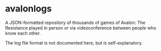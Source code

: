 # avalonlogs

A JSON-formatted repository of thousands of games of Avalon: The Resistance
played in person or via videoconference between people who know each other.

The log file format is not documented here, but is self-explanatory.


